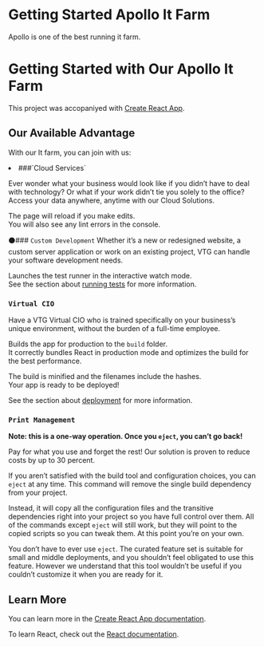 
# Getting Started Apollo It Farm

Apollo is one of the best running it farm.


# Getting Started with Our Apollo It Farm

This project was accopaniyed with [Create React App](https://github.com/facebook/create-react-app).

## Our Available Advantage

With our It farm, you can join with us:

<li> ###`Cloud Services`</li>

Ever wonder what your business would look like if you didn’t have to deal with technology? Or what if your work didn’t tie you solely to the office? Access your data anywhere, anytime with our Cloud Solutions.


The page will reload if you make edits.\
You will also see any lint errors in the console.

⚫️### `Custom Development`
Whether it’s a new or redesigned website, a custom server application or work on an existing project, VTG can handle your software development needs.

Launches the test runner in the interactive watch mode.\
See the section about [running tests](https://facebook.github.io/create-react-app/docs/running-tests) for more information.

### `Virtual CIO`
Have a VTG Virtual CIO who is trained specifically on your business’s unique environment, without the burden of a full-time employee.


Builds the app for production to the `build` folder.\
It correctly bundles React in production mode and optimizes the build for the best performance.

The build is minified and the filenames include the hashes.\
Your app is ready to be deployed!

See the section about [deployment](https://facebook.github.io/create-react-app/docs/deployment) for more information.

### `Print Management`

**Note: this is a one-way operation. Once you `eject`, you can’t go back!**

Pay for what you use and forget the rest! Our solution is proven to reduce costs by up to 30 percent.

If you aren’t satisfied with the build tool and configuration choices, you can `eject` at any time. This command will remove the single build dependency from your project.

Instead, it will copy all the configuration files and the transitive dependencies right into your project so you have full control over them. All of the commands except `eject` will still work, but they will point to the copied scripts so you can tweak them. At this point you’re on your own.

You don’t have to ever use `eject`. The curated feature set is suitable for small and middle deployments, and you shouldn’t feel obligated to use this feature. However we understand that this tool wouldn’t be useful if you couldn’t customize it when you are ready for it.

## Learn More

You can learn more in the [Create React App documentation](https://facebook.github.io/create-react-app/docs/getting-started).

To learn React, check out the [React documentation](https://reactjs.org/).

